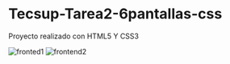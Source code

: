 
# Tecsup-Tarea2-6pantallas-css

Proyecto realizado con HTML5 Y CSS3 

![fronted1](https://github.com/StefanoZevallos/Tecsup-Tarea2-6pantallas-css/assets/107054283/bb653db7-db5a-43a6-920f-4f55103ba3a5)
![frontend2](https://github.com/StefanoZevallos/Tecsup-Tarea2-6pantallas-css/assets/107054283/fe05143d-49cd-43db-9590-94f71fccaad4)
